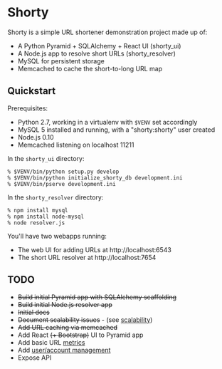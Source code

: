 Shorty
======

Shorty is a simple URL shortener demonstration project made up of:

* A Python Pyramid + SQLAlchemy + React UI (shorty_ui)
* A Node.js app to resolve short URLs (shorty_resolver)
* MySQL for persistent storage
* Memcached to cache the short-to-long URL map

Quickstart
------------

Prerequisites:

* Python 2.7, working in a virtualenv with `$VENV` set accordingly
* MySQL 5 installed and running, with a "shorty:shorty" user created
* Node.js 0.10
* Memcached listening on localhost 11211

In the `shorty_ui` directory:

    % $VENV/bin/python setup.py develop
    % $VENV/bin/python initialize_shorty_db development.ini
    % $VENV/bin/pserve development.ini

In the `shorty_resolver` directory:

    % npm install mysql
    % npm install node-mysql
    % node resolver.js

You'll have two webapps running:

* The web UI for adding URLs at http://localhost:6543
* The short URL resolver at http://localhost:7654

TODO
----

* <del>Build initial Pyramid app with SQLAlchemy scaffolding</del>
* <del>Build initial Node.js resolver app</del>
* <del>Initial docs</del>
* <del>Document scalability issues</del> - (see [scalability](scalability.md))
* <del>Add URL caching via memcached</del>
* Add React <del>(+ Bootstrap)</del> UI to Pyramid app
* Add basic URL [metrics](metrics.md)
* Add [user/account management](users.md)
* Expose API
